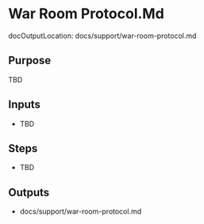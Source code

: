 # War Room Protocol.Md

docOutputLocation: docs/support/war-room-protocol.md

## Purpose

TBD

## Inputs

- TBD

## Steps

- TBD

## Outputs

- docs/support/war-room-protocol.md

